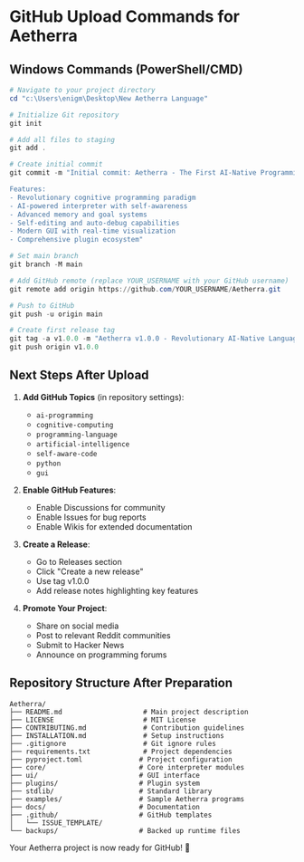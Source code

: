 # GitHub Upload Commands for Aetherra

## Windows Commands (PowerShell/CMD)

```powershell
# Navigate to your project directory
cd "c:\Users\enigm\Desktop\New Aetherra Language"

# Initialize Git repository
git init

# Add all files to staging
git add .

# Create initial commit
git commit -m "Initial commit: Aetherra - The First AI-Native Programming Language

Features:
- Revolutionary cognitive programming paradigm
- AI-powered interpreter with self-awareness  
- Advanced memory and goal systems
- Self-editing and auto-debug capabilities
- Modern GUI with real-time visualization
- Comprehensive plugin ecosystem"

# Set main branch
git branch -M main

# Add GitHub remote (replace YOUR_USERNAME with your GitHub username)
git remote add origin https://github.com/YOUR_USERNAME/Aetherra.git

# Push to GitHub
git push -u origin main

# Create first release tag
git tag -a v1.0.0 -m "Aetherra v1.0.0 - Revolutionary AI-Native Language"
git push origin v1.0.0
```

## Next Steps After Upload

1. **Add GitHub Topics** (in repository settings):
   - `ai-programming`
   - `cognitive-computing` 
   - `programming-language`
   - `artificial-intelligence`
   - `self-aware-code`
   - `python`
   - `gui`

2. **Enable GitHub Features**:
   - Enable Discussions for community
   - Enable Issues for bug reports
   - Enable Wikis for extended documentation

3. **Create a Release**:
   - Go to Releases section
   - Click "Create a new release"
   - Use tag v1.0.0
   - Add release notes highlighting key features

4. **Promote Your Project**:
   - Share on social media
   - Post to relevant Reddit communities
   - Submit to Hacker News
   - Announce on programming forums

## Repository Structure After Preparation

```
Aetherra/
├── README.md                    # Main project description
├── LICENSE                      # MIT License
├── CONTRIBUTING.md              # Contribution guidelines  
├── INSTALLATION.md              # Setup instructions
├── .gitignore                   # Git ignore rules
├── requirements.txt             # Project dependencies
├── pyproject.toml              # Project configuration
├── core/                       # Core interpreter modules
├── ui/                         # GUI interface
├── plugins/                    # Plugin system
├── stdlib/                     # Standard library
├── examples/                   # Sample Aetherra programs
├── docs/                       # Documentation
├── .github/                    # GitHub templates
│   └── ISSUE_TEMPLATE/
└── backups/                    # Backed up runtime files
```

Your Aetherra project is now ready for GitHub! 🚀
